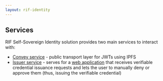 ```yaml
---
layout: rif-identity
---
```


## Services

RIF Self-Sovereign Identity solution provides two main services to interact with:

- [Convey service](./convey-service) - public transport layer for JWTs using IPFS
- [Issuer service](./issuer-service) - serves for a [web application](../applications/issuer-app) that receives verifiable credential issuance requests and lets the user to manually deny or approve them (thus, issuing the verifiable credential)
